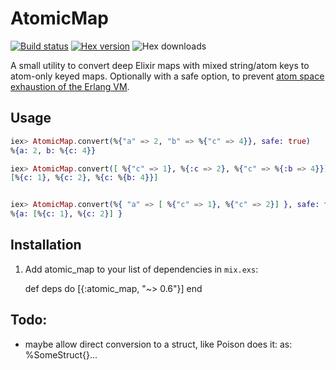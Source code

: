 # AtomicMap

[![Build status](https://travis-ci.org/ruby2elixir/atomic_map.svg "Build status")](https://travis-ci.org/ruby2elixir/atomic_map)
[![Hex version](https://img.shields.io/hexpm/v/atomic_map.svg "Hex version")](https://hex.pm/packages/atomic_map)
![Hex downloads](https://img.shields.io/hexpm/dt/atomic_map.svg "Hex downloads")


A small utility to convert deep Elixir maps with mixed string/atom keys to atom-only keyed maps. Optionally with a safe option, to prevent [atom space exhaustion of the Erlang VM](https://erlangcentral.org/wiki/index.php?title=String_Conversion_To_Atom).

## Usage


```elixir
iex> AtomicMap.convert(%{"a" => 2, "b" => %{"c" => 4}}, safe: true)
%{a: 2, b: %{c: 4}}

iex> AtomicMap.convert([ %{"c" => 1}, %{:c => 2}, %{"c" => %{:b => 4}}], safe: true]
[%{c: 1}, %{c: 2}, %{c: %{b: 4}}]


iex> AtomicMap.convert(%{ "a" => [ %{"c" => 1}, %{"c" => 2}] }, safe: true]
%{a: [%{c: 1}, %{c: 2}] }

```


## Installation
  1. Add atomic_map to your list of dependencies in `mix.exs`:

        def deps do
          [{:atomic_map, "~> 0.6"}]
        end

## Todo:
  - maybe allow direct conversion to a struct, like Poison does it: as: %SomeStruct{}...
